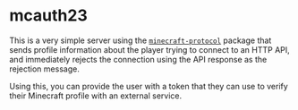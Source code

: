 # mcauth23
This is a very simple server using the [`minecraft-protocol`](https://github.com/PrismarineJS/node-minecraft-protocol) package that sends profile information about the player trying to connect to an HTTP API, and immediately rejects the connection using the API response as the rejection message.

Using this, you can provide the user with a token that they can use to verify their Minecraft profile with an external service.
